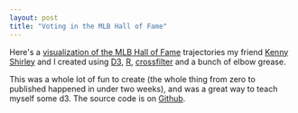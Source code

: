 ```yaml
---
layout: post
title: "Voting in the MLB Hall of Fame"
---
```


Here's a [visualization of the MLB Hall of Fame](http://bit.ly/Wgqqfz)
trajectories my friend [Kenny
Shirley](http://www2.research.att.com/~kshirley/) and I created using
[D3](http://d3js.org), [R](http://www.r-project.org),
[crossfilter](http://square.github.io/crossfilter/) and a bunch of
elbow grease.

This was a whole lot of fun to create (the whole thing from zero to
published happened in under two weeks), and was a great way to teach
myself some d3. The source code is on
[Github](http://github.com/cscheid/mlb-hall-of-fame-visualization).
